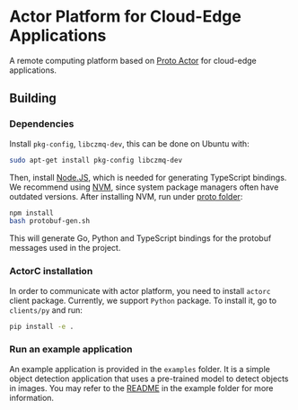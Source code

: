 # Actor Platform for Cloud-Edge Applications

A remote computing platform based on [Proto Actor](https://proto.actor/) for cloud-edge applications.

## Building

### Dependencies

Install `pkg-config`, `libczmq-dev`, this can be done on Ubuntu with:

```bash
sudo apt-get install pkg-config libczmq-dev
```

Then, install [Node.JS](https://nodejs.org/), which is needed for generating TypeScript bindings. We recommend using [NVM](https://github.com/nvm-sh/nvm/), since system package managers often have outdated versions. After installing NVM, run under [proto folder](proto/):

```bash
npm install
bash protobuf-gen.sh
```

This will generate Go, Python and TypeScript bindings for the protobuf messages used in the project.

### ActorC installation

In order to communicate with actor platform, you need to install `actorc` client package. Currently, we support `Python` package. To install it, go to `clients/py` and run:
```bash
pip install -e .
```

### Run an example application

An example application is provided in the `examples` folder. It is a simple object detection application that uses a pre-trained model to detect objects in images. You may refer to the [README](examples/README.md) in the example folder for more information.
